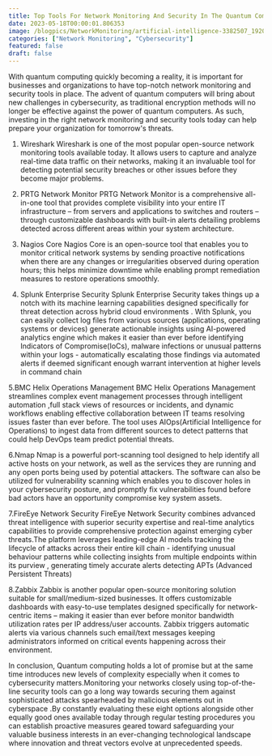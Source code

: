 ```yaml
---
title: Top Tools For Network Monitoring And Security In The Quantum Computing Age
date: 2023-05-18T00:00:01.806353
image: /blogpics/NetworkMonitoring/artificial-intelligence-3382507_1920.jpg
categories: ["Network Monitoring", "Cybersecurity"]
featured: false
draft: false
---
```

With quantum computing quickly becoming a reality, it is important for businesses and organizations to have top-notch network monitoring and security tools in place. The advent of quantum computers will bring about new challenges in cybersecurity, as traditional encryption methods will no longer be effective against the power of quantum computers. As such, investing in the right network monitoring and security tools today can help prepare your organization for tomorrow's threats.

1. Wireshark
Wireshark is one of the most popular open-source network monitoring tools available today. It allows users to capture and analyze real-time data traffic on their networks, making it an invaluable tool for detecting potential security breaches or other issues before they become major problems.

2. PRTG Network Monitor
PRTG Network Monitor is a comprehensive all-in-one tool that provides complete visibility into your entire IT infrastructure – from servers and applications to switches and routers – through customizable dashboards with built-in alerts detailing problems detected across different areas within your system architecture.

3. Nagios Core
Nagios Core is an open-source tool that enables you to monitor critical network systems by sending proactive notifications when there are any changes or irregularities observed during operation hours; this helps minimize downtime while enabling prompt remediation measures to restore operations smoothly.

4. Splunk Enterprise Security 
Splunk Enterprise Security takes things up a notch with its machine learning capabilities designed specifically for threat detection across hybrid cloud environments . With Splunk, you can easily collect log files from various sources (applications, operating systems or devices) generate actionable insights using AI-powered analytics engine which makes it easier than ever before identifying Indicators of Compromise(IoCs), malware infections or unusual patterns within your logs - automatically escalating those findings via automated alerts if deemed significant enough warrant intervention at higher levels in command chain

5.BMC Helix Operations Management 
BMC Helix Operations Management  streamlines complex event management processes through intelligent automation ,full stack views of resources or incidents, and dynamic workflows enabling effective collaboration between IT teams resolving issues faster than ever before. The tool uses AIOps(Artificial Intelligence for Operations) to ingest data from different sources to detect patterns that could help DevOps team predict potential threats.

6.Nmap
Nmap is a powerful port-scanning tool designed to help identify all active hosts on your network, as well as the services they are running and any open ports being used by potential attackers.
The software can also be utilized for vulnerability scanning which enables you to discover holes in your cybersecurity posture, and promptly fix vulnerabilities found before bad actors have an opportunity compromise key system assets.

7.FireEye Network Security 
FireEye Network Security combines advanced threat intelligence with superior security expertise and real-time analytics capabilities to provide comprehensive protection against emerging cyber threats.The platform leverages leading-edge AI models tracking the lifecycle of attacks across their entire kill chain - identifying unusual behaviour patterns while collecting insights from multiple endpoints within its purview , generating timely accurate alerts detecting APTs (Advanced Persistent Threats)

8.Zabbix
Zabbix is another popular open-source monitoring solution suitable for small/medium-sized businesses. It offers customizable dashboards with easy-to-use templates designed specifically for network-centric items – making it easier than ever before monitor bandwidth utilization rates per IP address/user accounts. Zabbix triggers automatic alerts via various channels such email/text messages keeping administrators informed on critical events happening across their environment.


In conclusion, Quantum computing holds a lot of promise but at the same time introduces new levels of complexity especially when it comes to cybersecurity matters.Monitoring your networks closely using top-of-the-line security tools can go a long way towards securing them against sophisticated attacks spearheaded by malicious elements out in cyberspace .By constantly evaluating these eight options alongside other equally good ones available today through regular testing procedures you can establish proactive measures geared toward safeguarding your valuable business interests in an ever-changing technological landscape where innovation and threat vectors evolve at unprecedented speeds.